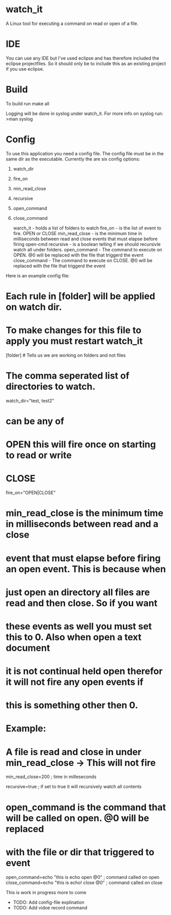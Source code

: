 watch_it
========

A Linux tool for executing a command on read or open of a file. 



IDE
===========

You can use any IDE but I've used eclipse and has therefore included the eclipse projectfiles. So it should only be to include this as an existing project if you use eclipse.

Build
=====

To build run make all

Logging will be done in syslog under watch_it. For more info on syslog run: >man syslog 

Config
======

To use this application you need a config file. The config file must be in the same dir as the executable. 
Currently the are six config options:
 1. watch_dir
 2. fire_on
 3. min_read_close
 4. recursive
 5. open_command
 6. close_command

	warch_it - holds a list of folders to watch
	fire_on - is the list of event to fire. OPEN or CLOSE
	min_read_close - is the minimum time in milliseconds between read and
   					 close events that must elapse before firing open-cmd
	recursive - is a boolean telling if we should recursivle watch all under
			 	folders.
	open_command - The command to execute on OPEN. @0 will be replaced with
				   the file that triggerd the event
	close_command - The command to execute on CLOSE. @0 will be replaced with 
				    the file that triggerd the event

Here is an example config file:

# Each rule in [folder] will be applied on watch dir.
# To make changes for this file to apply you must restart watch_it

[folder] # Tells us we are working on folders and not files
# The comma seperated list of directories to watch.
watch_dir="test, test2" 


# can be any of 
#    OPEN	this will fire once on starting to read or write
#	 CLOSE 
fire_on="OPEN|CLOSE"

# min_read_close is the minimum time in milliseconds between read and a close
# event that must elapse before firing an open event. This is because when 
# just open an directory all files are read and then close. So if you want 
# these events as well you must set this to 0. Also when open a text document
# it is not continual held open therefor it will not fire any open events if
# this is something other then 0.
# Example:
#  A file is read and close in under min_read_close -> This will not fire
min_read_close=200 ; time in milleseconds

recursive=true ; if set to true it will recursively watch all contents

# open_command is the command that will be called on open. @0 will be replaced
# with the file or dir that triggered to event
open_command=echo "this is echo open @0"    ; command called on open
close_command=echo "this is echo! close @0" ; command called on close



This is work in progress more to come

 * TODO: Add config-file explination
 * TODO: Add vidoe record command
